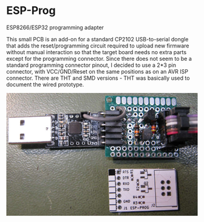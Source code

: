 # ESP-Prog
ESP8266/ESP32 programming adapter

This small PCB is an add-on for a standard CP2102 USB-to-serial dongle that adds the reset/programming circuit required to upload new firmware without manual interaction so that the target board needs no extra parts except for the programming connector.
Since there does not seem to be a standard programming connector pinout, I decided to use a 2*3 pin connector, with VCC/GND/Reset on the same positions as on an AVR ISP connector.
There are THT and SMD versions - THT was basically used to document the wired prototype.

![PCB photo](ESP-Prog_s.jpg)
